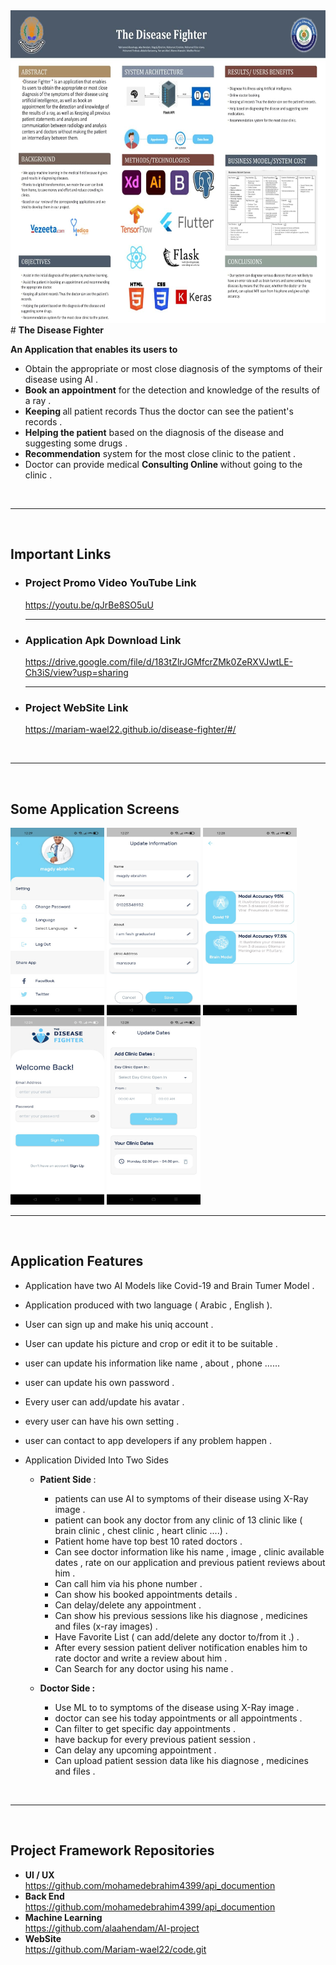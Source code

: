 <img src="/app_secreens/poster.jpg" alt="image 2" width="1000" height="500">
# <b >  The Disease Fighter </b>
<br>

<b>An Application that enables its users to </b>
 - Obtain the appropriate or most close diagnosis of the symptoms of their disease using AI .
 - <b>Book an appointment</b> for the detection and knowledge of the results of a ray .
 - <b>Keeping </b>all patient records Thus the doctor can see the patient's records .
 - <b>Helping the patient</b> based on the diagnosis of the disease and suggesting some drugs .
 - <b>Recommendation</b> system for the most close clinic to the patient .
- Doctor can provide medical <b>Consulting Online </b>without going to the clinic .

<br><hr><br>
## <b> Important Links </b> <br>

- ### <b> Project Promo Video YouTube Link </b><br>
    https://youtu.be/qJrBe8SO5uU
    <hr>
- ### <b> Application Apk Download Link </b><br>
    https://drive.google.com/file/d/183tZlrJGMfcrZMk0ZeRXVJwtLE-Ch3iS/view?usp=sharing
    <hr>
- ### <b> Project WebSite Link </b> <br>
    https://mariam-wael22.github.io/disease-fighter/#/
    
<br><hr><br>

## Some Application Screens 
<div>
<img src="/app_secreens/1.jpg" alt="image 1" width="150" height="300">
<img src="/app_secreens/2.jpg" alt="image 2" width="150" height="300">
<img src="/app_secreens/3.jpg" alt="image 3" width="150" height="300">
<img src="/app_secreens/4.jpg" alt="image 4" width="150" height="300">
<img src="/app_secreens/5.jpg" alt="image 5" width="150" height="300">
<!-- <img src="/app_secreens/6.jpg" alt="image 6" width="200" height="400">  -->
<br><hr><br>
</div>

## Application Features

- Application have two AI Models like Covid-19 and Brain Tumer Model .
- Application produced with two language ( Arabic , English ).
- User can sign up and make his uniq account .
- User can update his picture and crop or edit it to be suitable .
- user can update his information like name , about , phone ......
- user can update his own password .
- Every user can add/update his avatar .
- every user can have his own setting .
- user can contact to app developers if any problem happen .
- Application Divided Into Two Sides 

  - <b> Patient Side </b> :
    - patients can use AI to symptoms of their disease using X-Ray image .
    - patient can book any doctor from any clinic of 13 clinic like ( brain clinic , chest clinic , heart clinic ....) .
    - Patient home have top best 10 rated doctors . 
    - Can see doctor information like his name , image , clinic available dates , rate on our application and previous patient reviews about him .
    - Can call him via his phone number .
    - Can show his booked appointments details .
    - Can delay/delete any appointment .
    - Can show his previous sessions like his diagnose , medicines and files (x-ray images) .
    - Have Favorite List ( can add/delete any doctor to/from it .) .
    - After every session patient deliver notification enables him to rate doctor and write a review about him . 
    - Can Search for any doctor using his name .
    

  - <b> Doctor Side : </b> 

    - Use ML to to symptoms of the disease using X-Ray image .
    - doctor can see his today appointments or all appointments .
    - Can filter to get specific day appointments .
    - have backup for every previous patient session .
    - Can delay any upcoming appointment .
    - Can upload patient session data like his diagnose , medicines and files .

<br><hr><br>

## Project Framework Repositories 
 - <b>UI / UX</b> <br> https://github.com/mohamedebrahim4399/api_documention
 - <b>Back End</b> <br> https://github.com/mohamedebrahim4399/api_documention
- <b>Machine Learning</b> <br> https://github.com/alaahendam/AI-project
- <b>WebSite</b> <br> https://github.com/Mariam-wael22/code.git
